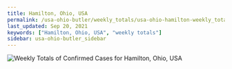 ```yaml
---
title: Hamilton, Ohio, USA
permalink: /usa-ohio-butler/weekly_totals/usa-ohio-hamilton-weekly_totals.html
last_updated: Sep 20, 2021
keywords: ["Hamilton, Ohio, USA", "weekly totals"]
sidebar: usa-ohio-butler_sidebar
---
```


![Weekly Totals of Confirmed Cases for Hamilton, Ohio, USA](/covid_tracker/images/graphs/usa-ohio-hamilton-weekly_totals_graph.png)
